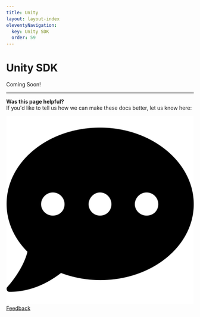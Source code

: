 ```yaml
---
title: Unity
layout: layout-index
eleventyNavigation:
  key: Unity SDK
  order: 59
---
```

# Unity SDK

Coming Soon!

***
**Was this page helpful?**<br/>
If you'd like to tell us how we can make these docs better, let us know here:

<div class='navIcons'>
  <a href='https://forms.gle/qhjcDJR59v8RJsaY7' target='_blank'><div class='navIcon'>
    <img class='navIcon-icon' alt='Developer' src='../essentials/images/comment-dots-solid.svg'>
    <span class='navIcon-text'>Feedback</span>
  </div></a>
</div>
